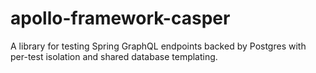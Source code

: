 # apollo-framework-casper

A library for testing Spring GraphQL endpoints backed by Postgres with per-test isolation and shared database templating.